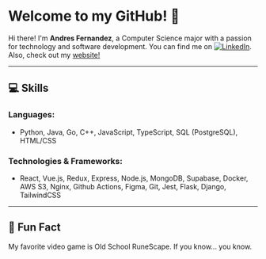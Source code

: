 # Welcome to my GitHub! 🚀

Hi there! I'm **Andres Fernandez**, a Computer Science major with a passion for technology and software development. You can find me on [![LinkedIn](https://raw.githubusercontent.com/MartinHeinz/MartinHeinz/master/linkedin-3-16.png)](https://www.linkedin.com/in/andresdfernandez/).
Also, check out my <a href="http://andresdanfernandez.github.io" target="_blank">website!</a> 

---

## 💻 Skills

### Languages:
- Python, Java, Go, C++, JavaScript, TypeScript, SQL (PostgreSQL), HTML/CSS

### Technologies & Frameworks:
- React, Vue.js, Redux, Express, Node.js, MongoDB, Supabase, Docker, AWS S3, Nginx, Github Actions, Figma, Git, Jest, Flask, Django, TailwindCSS

---

## 📝 Fun Fact
My favorite video game is Old School RuneScape. If you know... you know.


